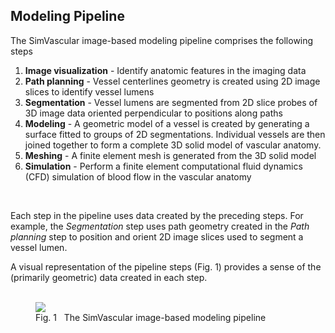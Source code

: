 ## Modeling Pipeline

The SimVascular image-based modeling pipeline comprises the following steps

<ol>
  <li> <b>Image visualization</b> - Identify anatomic features in the imaging data </li>
  <li> <b>Path planning</b> - Vessel centerlines geometry is created using 2D image slices to identify vessel lumens </li>
  <li> <b>Segmentation</b> - Vessel lumens are segmented from 2D slice probes of 3D image data oriented perpendicular to positions along paths</li>
  <li> <b>Modeling</b> - A geometric model of a vessel is created by generating a surface fitted to groups of 2D segmentations. Individual
       vessels are then joined together to form a complete 3D solid model of vascular anatomy. </li>
  <li> <b>Meshing</b> - A finite element mesh is generated from the 3D solid model </li>
  <li> <b>Simulation</b> - Perform a finite element computational fluid dynamics (CFD) simulation of blood flow in the vascular anatomy</li> 
</ol> 
<br>

Each step in the pipeline uses data created by the preceding steps. For example, the <i>Segmentation</i> step uses path geometry created
in the <i>Path planning</i> step to position and orient 2D image slices used to segment a vessel lumen.

A visual representation of the pipeline steps (Fig. 1) provides a sense of the (primarily geometric) data created in each step.
<br> <br>

<figure>
  <img class="svImg svImgXl"  src="quickguide/images/intro/sv-pipeline.png">
  <figcaption class="svCaption">Fig. 1 &nbsp The SimVascular image-based modeling pipeline</figcaption>
</figure>
